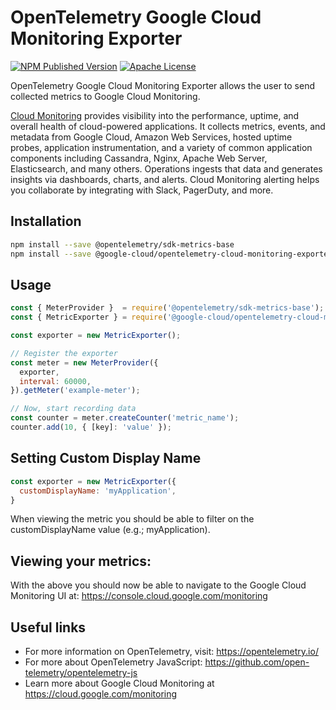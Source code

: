 # OpenTelemetry Google Cloud Monitoring Exporter
[![NPM Published Version][npm-img]][npm-url]
[![Apache License][license-image]][license-image]

OpenTelemetry Google Cloud Monitoring Exporter allows the user to send collected metrics to Google Cloud Monitoring.

[Cloud Monitoring](https://cloud.google.com/monitoring) provides visibility into the performance, uptime, and overall health of cloud-powered applications. It collects metrics, events, and metadata from Google Cloud, Amazon Web Services, hosted uptime probes, application instrumentation, and a variety of common application components including Cassandra, Nginx, Apache Web Server, Elasticsearch, and many others. Operations ingests that data and generates insights via dashboards, charts, and alerts. Cloud Monitoring alerting helps you collaborate by integrating with Slack, PagerDuty, and more.

## Installation

```bash
npm install --save @opentelemetry/sdk-metrics-base
npm install --save @google-cloud/opentelemetry-cloud-monitoring-exporter
```

## Usage

```js
const { MeterProvider }  = require('@opentelemetry/sdk-metrics-base');
const { MetricExporter } = require('@google-cloud/opentelemetry-cloud-monitoring-exporter');

const exporter = new MetricExporter();

// Register the exporter
const meter = new MeterProvider({
  exporter,
  interval: 60000,
}).getMeter('example-meter');

// Now, start recording data
const counter = meter.createCounter('metric_name');
counter.add(10, { [key]: 'value' });
```
## Setting Custom Display Name

```js
const exporter = new MetricExporter({
  customDisplayName: 'myApplication',
}
```
When viewing the metric you should be able to filter on the customDisplayName value (e.g.; myApplication). 

##  Viewing your metrics:

With the above you should now be able to navigate to the Google Cloud Monitoring UI at: <https://console.cloud.google.com/monitoring>



## Useful links
- For more information on OpenTelemetry, visit: <https://opentelemetry.io/>
- For more about OpenTelemetry JavaScript: <https://github.com/open-telemetry/opentelemetry-js>
- Learn more about Google Cloud Monitoring at https://cloud.google.com/monitoring

[license-url]: https://github.com/GoogleCloudPlatform/opentelemetry-operations-js/blob/main/LICENSE
[npm-url]: https://www.npmjs.com/package/@google-cloud/opentelemetry-cloud-monitoring-exporter
[npm-img]: https://badge.fury.io/js/%40google-cloud%2Fopentelemetry-cloud-monitoring-exporter.svg
[license-image]: https://img.shields.io/badge/license-Apache_2.0-green.svg?style=flat
